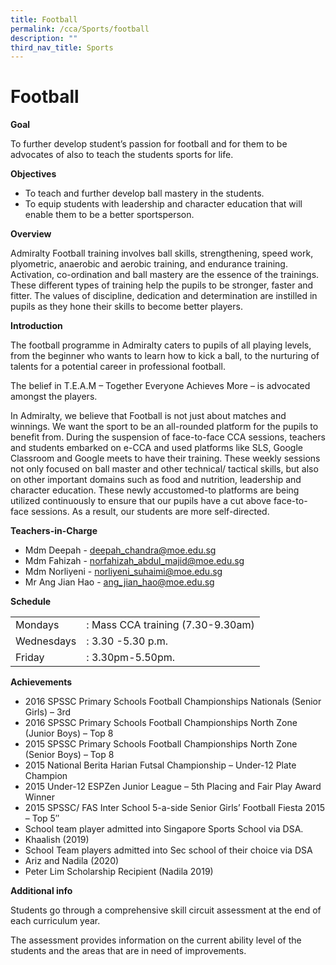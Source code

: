 ```yaml
---
title: Football
permalink: /cca/Sports/football
description: ""
third_nav_title: Sports
---
```

# Football

**Goal**

To further develop student’s passion for football and for them to be advocates of also to teach the students sports for life. 

**Objectives**

* To teach and further develop ball mastery in the students.
* To equip students with leadership and character education that will enable them to be a better sportsperson.

**Overview**

Admiralty Football training involves ball skills, strengthening, speed work, plyometric, anaerobic and aerobic training, and endurance training. Activation, co-ordination and ball mastery are the essence of the trainings. These different types of training help the pupils to be stronger, faster and fitter. The values of discipline, dedication and determination are instilled in pupils as they hone their skills to become better players.

**Introduction**

The football programme in Admiralty caters to pupils of all playing levels, from the beginner who wants to learn how to kick a ball, to the nurturing of talents for a potential career in professional football.

The belief in T.E.A.M – Together Everyone Achieves More – is advocated amongst the players.

In Admiralty, we believe that Football is not just about matches and winnings. We want the sport to be an all-rounded platform for the pupils to benefit from. During the suspension of face-to-face CCA sessions, teachers and students embarked on e-CCA and used platforms like SLS, Google Classroom and Google meets to have their training. These weekly sessions not only focused on ball master and other technical/ tactical skills, but also on other important domains such as food and nutrition, leadership and character education.  These newly accustomed-to platforms are being utilized continuously to ensure that our pupils have a cut above face-to-face sessions. As a result, our students are more self-directed. 

**Teachers-in-Charge**

* Mdm Deepah          -  deepah_chandra@moe.edu.sg
* Mdm Fahizah          -  norfahizah_abdul_majid@moe.edu.sg
* Mdm Norliyeni       - norliyeni_suhaimi@moe.edu.sg
* Mr Ang Jian Hao   -  ang_jian_hao@moe.edu.sg


**Schedule**

|            |                                   |
|------------|-----------------------------------|
| Mondays    | : Mass CCA training (7.30-9.30am) |
| Wednesdays | : 3.30 -5.30 p.m.                 |
| Friday     | : 3.30pm-5.50pm.                  |

**Achievements**

* 2016 SPSSC Primary Schools Football Championships Nationals (Senior Girls) – 3rd 
* 2016 SPSSC Primary Schools Football Championships North Zone (Junior Boys) – Top 8
* 2015 SPSSC Primary Schools Football Championships North Zone (Senior Boys) – Top 8 
* 2015 National Berita Harian Futsal Championship – Under-12 Plate Champion
* 2015 Under-12 ESPZen Junior League – 5th Placing and Fair Play Award Winner
* 2015 SPSSC/ FAS Inter School 5-a-side Senior Girls’ Football Fiesta 2015 – Top 5″
* School team player admitted into Singapore Sports School via DSA.
* Khaalish (2019)
* School Team players admitted into Sec school of their choice via DSA
* Ariz and Nadila  (2020)
* Peter Lim Scholarship Recipient (Nadila 2019)

**Additional info**

Students go through a comprehensive skill circuit assessment at the end of each curriculum year.

The assessment provides information on the current ability level of the students and the areas that are in need of improvements. 

